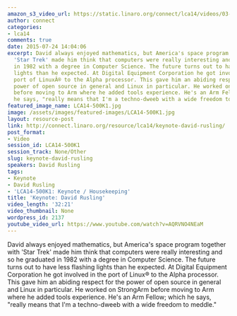 ```yaml
---
amazon_s3_video_url: https://static.linaro.org/connect/lca14/videos/03-07-Friday/Keynote-%20David%20Rusling.mp4
author: connect
categories:
- lca14
comments: true
date: 2015-07-24 14:04:06
excerpt: David always enjoyed mathematics, but America's space program together with
  'Star Trek' made him think that computers were really interesting and so he graduated
  in 1982 with a degree in Computer Science. The future turns out to have less flashing
  lights than he expected. At Digital Equipment Corporation he got involved in the
  port of LinuxÂ® to the Alpha processor. This gave him an abiding respect for the
  power of open source in general and Linux in particular. He worked on StrongArm
  before moving to Arm where he added tools experience. He's an Arm Fellow; which
  he says, "really means that I'm a techno-dweeb with a wide freedom to meddle."
featured_image_name: LCA14-500K1.jpg
image: /assets/images/featured-images/LCA14-500K1.jpg
layout: resource-post
link: http://connect.linaro.org/resource/lca14/keynote-david-rusling/
post_format:
- Video
session_id: LCA14-500K1
session_track: None/Other
slug: keynote-david-rusling
speakers: David Rusling
tags:
- Keynote
- David Rusling
- 'LCA14-500K1: Keynote / Housekeeping'
title: 'Keynote: David Rusling'
video_length: '32:21'
video_thumbnail: None
wordpress_id: 2137
youtube_video_url: https://www.youtube.com/watch?v=AQRVNO4NEaM
---
```


David always enjoyed mathematics, but America's space program together with 'Star Trek' made him think that computers were really interesting and so he graduated in 1982 with a degree in Computer Science. The future turns out to have less flashing lights than he expected. At Digital Equipment Corporation he got involved in the port of Linux® to the Alpha processor. This gave him an abiding respect for the power of open source in general and Linux in particular. He worked on StrongArm before moving to Arm where he added tools experience. He's an Arm Fellow; which he says, "really means that I'm a techno-dweeb with a wide freedom to meddle."